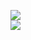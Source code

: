 [![](https://img.shields.io/badge/Made%20With-Github%20Spray-lightgrey.svg?style=for-the-badge&logo=github)](https://github.com/Annihil/github-spray#32057)  
[![](https://i.imgur.com/2DrTn0Z.gif)](https://github.com/Annihil/github-spray)